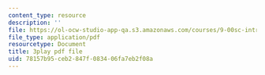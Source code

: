 ```yaml
---
content_type: resource
description: ''
file: https://ol-ocw-studio-app-qa.s3.amazonaws.com/courses/9-00sc-introduction-to-psychology-fall-2011/78157b95ceb2847f083406fa7eb2f08a_QvK6YdFKMY8.pdf
file_type: application/pdf
resourcetype: Document
title: 3play pdf file
uid: 78157b95-ceb2-847f-0834-06fa7eb2f08a
---
```

